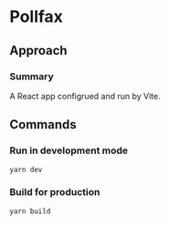 # Pollfax

## Approach

### Summary
A React app configrued and run by Vite.

## Commands

### Run in development mode
`yarn dev`

### Build for production
`yarn build`
